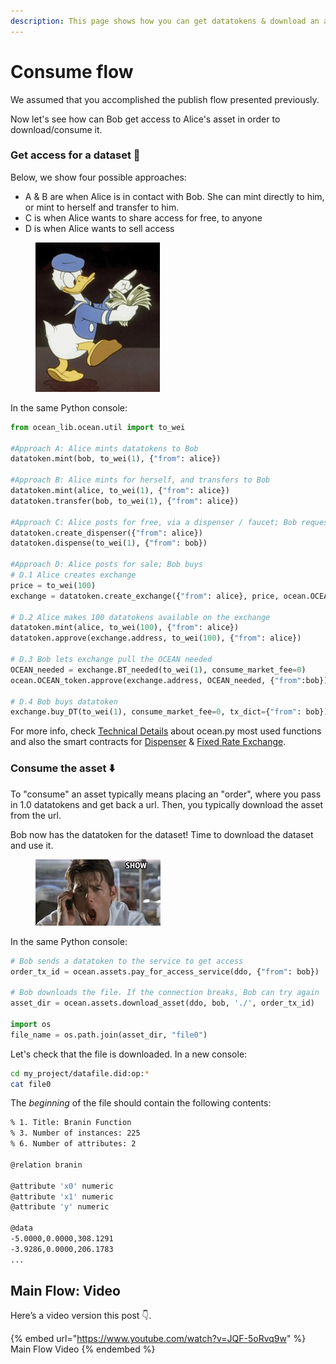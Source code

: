 ```yaml
---
description: This page shows how you can get datatokens & download an asset
---
```


# Consume flow

We assumed that you accomplished the publish flow presented previously.

Now let's see how can Bob get access to Alice's asset in order to download/consume it.

### Get access for a dataset 🔑

Below, we show four possible approaches:

* A & B are when Alice is in contact with Bob. She can mint directly to him, or mint to herself and transfer to him.
* C is when Alice wants to share access for free, to anyone
* D is when Alice wants to sell access

<figure><img src="../../.gitbook/assets/giphy.webp" alt="" width="199"><figcaption></figcaption></figure>

In the same Python console:

```python
from ocean_lib.ocean.util import to_wei

#Approach A: Alice mints datatokens to Bob
datatoken.mint(bob, to_wei(1), {"from": alice})

#Approach B: Alice mints for herself, and transfers to Bob
datatoken.mint(alice, to_wei(1), {"from": alice})
datatoken.transfer(bob, to_wei(1), {"from": alice})

#Approach C: Alice posts for free, via a dispenser / faucet; Bob requests & gets
datatoken.create_dispenser({"from": alice})
datatoken.dispense(to_wei(1), {"from": bob})

#Approach D: Alice posts for sale; Bob buys
# D.1 Alice creates exchange
price = to_wei(100)
exchange = datatoken.create_exchange({"from": alice}, price, ocean.OCEAN_address)

# D.2 Alice makes 100 datatokens available on the exchange
datatoken.mint(alice, to_wei(100), {"from": alice})
datatoken.approve(exchange.address, to_wei(100), {"from": alice})

# D.3 Bob lets exchange pull the OCEAN needed
OCEAN_needed = exchange.BT_needed(to_wei(1), consume_market_fee=0)
ocean.OCEAN_token.approve(exchange.address, OCEAN_needed, {"from":bob})

# D.4 Bob buys datatoken
exchange.buy_DT(to_wei(1), consume_market_fee=0, tx_dict={"from": bob})
```

For more info, check [Technical Details](https://app.gitbook.com/o/mTcjMqA4ylf55anucjH8/s/BTXXhmDGzR0Xgj13fyfM/\~/changes/336/developers/ocean.py/technical-details) about ocean.py most used functions and also the smart contracts for [Dispenser](https://github.com/oceanprotocol/contracts/blob/main/contracts/pools/dispenser/Dispenser.sol) & [Fixed Rate Exchange](https://github.com/oceanprotocol/contracts/blob/main/contracts/pools/fixedRate/FixedRateExchange.sol).

### Consume the asset ⬇️

To "consume" an asset typically means placing an "order", where you pass in 1.0 datatokens and get back a url. Then, you typically download the asset from the url.

Bob now has the datatoken for the dataset! Time to download the dataset and use it.

<figure><img src="../../.gitbook/assets/200w.webp" alt=""><figcaption></figcaption></figure>

In the same Python console:

```python
# Bob sends a datatoken to the service to get access
order_tx_id = ocean.assets.pay_for_access_service(ddo, {"from": bob})

# Bob downloads the file. If the connection breaks, Bob can try again
asset_dir = ocean.assets.download_asset(ddo, bob, './', order_tx_id)

import os
file_name = os.path.join(asset_dir, "file0")
```

Let's check that the file is downloaded. In a new console:

```bash
cd my_project/datafile.did:op:*
cat file0
```

The _beginning_ of the file should contain the following contents:

```bash
% 1. Title: Branin Function
% 3. Number of instances: 225
% 6. Number of attributes: 2

@relation branin

@attribute 'x0' numeric
@attribute 'x1' numeric
@attribute 'y' numeric

@data
-5.0000,0.0000,308.1291
-3.9286,0.0000,206.1783
...
```

## Main Flow: Video <a href="#8d62" id="8d62"></a>

Here’s a video version this post 👇.

{% embed url="https://www.youtube.com/watch?v=JQF-5oRvq9w" %}
Main Flow Video
{% endembed %}
